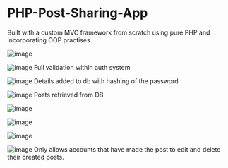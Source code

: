 # PHP-Post-Sharing-App
Built with a custom MVC framework from scratch using pure PHP and incorporating OOP practises

![image](https://github.com/Jazib-Khan/PHP-Post-Sharing-App/assets/57762628/09c5221c-c658-479f-b946-7aa48626cf3e)

![image](https://github.com/Jazib-Khan/PHP-Post-Sharing-App/assets/57762628/0c38f5ae-7d40-437a-951f-db9cec2653de)
Full validation within auth system

![image](https://github.com/Jazib-Khan/PHP-Post-Sharing-App/assets/57762628/919c1bb6-069c-43a0-92a8-cb583bee69a1)
Details added to db with hashing of the password

![image](https://github.com/Jazib-Khan/PHP-Post-Sharing-App/assets/57762628/f5c10b77-0ffa-4d62-a573-e0229fff7b78)
Posts retrieved from DB

![image](https://github.com/Jazib-Khan/PHP-Post-Sharing-App/assets/57762628/ec2a4c5f-ca43-4606-b437-bb6f4fa5932d)

![image](https://github.com/Jazib-Khan/PHP-Post-Sharing-App/assets/57762628/be637c30-ddd2-4c53-a2b8-17edd53eec49)

![image](https://github.com/Jazib-Khan/PHP-Post-Sharing-App/assets/57762628/5b94b289-db96-4d88-aab1-0d12d8c85152)

![image](https://github.com/Jazib-Khan/PHP-Post-Sharing-App/assets/57762628/20e9c5ac-971b-4cb8-a2e9-ef04b73ef1cd)
Only allows accounts that have made the post to edit and delete their created posts.







